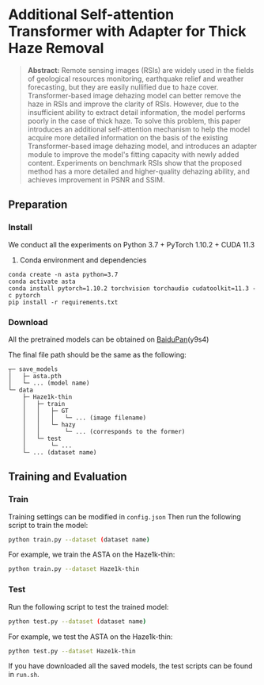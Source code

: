 # Additional Self-attention Transformer with Adapter for Thick Haze Removal

> **Abstract:** 
Remote sensing images (RSIs) are widely used in the fields of geological resources monitoring, earthquake relief and weather forecasting, but they are easily nullified due to haze cover. Transformer-based image dehazing model can better remove the haze in RSIs and improve the clarity of RSIs. However, due to the insufficient ability to extract detail information, the model performs poorly in the case of thick haze. To solve this problem, this paper introduces an additional self-attention mechanism to help the model acquire more detailed information on the basis of the existing Transformer-based image dehazing model, and introduces an adapter module to improve the model's fitting capacity with newly added content. Experiments on benchmark RSIs show that the proposed method has a more detailed and higher-quality dehazing ability, and achieves improvement in PSNR and SSIM.


## Preparation

### Install

We conduct all the experiments on Python 3.7 + PyTorch 1.10.2 + CUDA 11.3

1. Conda environment and dependencies
```
conda create -n asta python=3.7
conda activate asta
conda install pytorch=1.10.2 torchvision torchaudio cudatoolkit=11.3 -c pytorch
pip install -r requirements.txt
```

### Download

All the pretrained models can be obtained on [BaiduPan](https://pan.baidu.com/s/1C0j4vaVthGgMklGXce4JSA)(y9s4)

The final file path should be the same as the following:

```
┬─ save_models
│   ├─ asta.pth
│   └─ ... (model name)
└─ data
    ├─ Haze1k-thin
    │   ├─ train
    │   │   ├─ GT
    │   │   │   └─ ... (image filename)
    │   │   └─ hazy
    │   │       └─ ... (corresponds to the former)
    │   └─ test
    │       └─ ...
    └─ ... (dataset name)
```

## Training and Evaluation

### Train

Training settings can be modified in `config.json`
Then run the following script to train the model:

```sh
python train.py --dataset (dataset name)
```

For example, we train the ASTA on the Haze1k-thin:

```sh
python train.py --dataset Haze1k-thin
```

### Test

Run the following script to test the trained model:

```sh
python test.py --dataset (dataset name)
```

For example, we test the ASTA on the Haze1k-thin:

```sh
python test.py --dataset Haze1k-thin
```

If you have downloaded all the saved models, the test scripts can be found in `run.sh`.